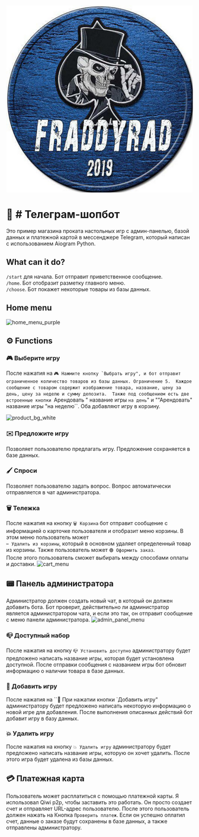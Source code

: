 ![greeting_git](https://github.com/moneyrobot2023/Telegram-shop-bot-main2023/blob/main/ЛОГОТИП.jpg?raw=true)


# 🔷 # Телеграм-шопбот
Это пример магазина проката настольных игр с админ-панелью, базой данных и платежной картой в мессенджере Telegram, который написан с использованием Aiogram Python.

## What can it do?
```/start``` для начала. Бот отправит приветственное сообщение. <br>
```/home```. Бот отобразит разметку главного меню.<br>
```/choose```. Бот покажет некоторые товары из базы данных.<br>

## Home menu
![home_menu_purple](https://user-images.githubusercontent.com/99086730/163854200-4ede9147-ae99-47a2-9257-d20e5b6fa263.png)

## ⚙️ Functions

### 🎮 Выберите игру
После нажатия на ``🎮 Нажмите кнопку `Выбрать игру", и бот отправит ограниченное количество товаров из базы данных. Ограничение 5. 
Каждое сообщение с товаром содержит изображение товара, название, цену за день, цену за неделю и сумму депозита. 
Также под сообщением есть две встроенные кнопки ``Арендовать " название игры `на день`" и ""Арендовать" название игры "на неделю``. Оба добавляют игру в корзину.

![product_bg_white](https://user-images.githubusercontent.com/99086730/163853567-16d50359-bd1c-42e6-8fc4-73732a5e996e.png)

### ✉️ Предложите игру
Позволяет пользователю предлагать игру. Предложение сохраняется в базе данных.

### 🖌 Спроси
Позволяет пользователю задать вопрос. Вопрос автоматически отправляется в чат администратора.

### 🗑 Тележка
После нажатия на кнопку `🗑 Корзина` бот отправит сообщение с информацией о карточке пользователя и отобразит меню корзины. В этом меню пользователь может  
``✂️ Удалить из корзины``, который в основном удаляет определенный товар из корзины. Также пользователь может ``🟢 Оформить заказ``.  
После этого пользователь сможет выбирать между способами оплаты и доставки.
![cart_menu](https://user-images.githubusercontent.com/99086730/163855921-4837f0aa-9182-42a9-a33c-7788543dc231.png)

## 📟 Панель администратора
Администратор должен создать новый чат, в который он должен добавить бота. Бот проверит, действительно ли администратор является администратором чата, и
если это так, он отправит сообщение с меню панели администратора.
![admin_panel_menu](https://user-images.githubusercontent.com/99086730/163856717-37cc017e-32af-4477-b1a6-ae62eb69baa7.png)

### 📪 Доступный набор
После нажатия на кнопку `📪 Установить доступно` администратору будет предложено написать название игры, которая будет установлена доступной. После отправки сообщения с названием
игры бот обновит информацию о наличии товара в базе данных.

### 🎲 Добавить игру
После нажатия на ``🎲 При нажатии кнопки `Добавить игру" администратору будет предложено написать некоторую информацию о новой игре для добавления. После выполнения описанных действий бот добавит игру
в базу данных.

### 💥 Удалить игру
После нажатия на кнопку `💥 Удалить игру` администратору будет предложено написать название игры, которую он хочет удалить. После этого игра будет удалена из
базы данных.

## 💳 Платежная карта
Пользователь может расплатиться с помощью платежной карты. Я использовал Qiwi p2p, чтобы заставить это работать. Он просто создает счет и отправляет URL-адрес пользователю. После этого пользователь должен нажать на 
Кнопка `Проверить платеж`. Если он успешно оплатил счет, данные о заказе будут сохранены в базе данных, а также отправлены администратору.

